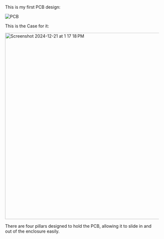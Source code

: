 This is my first PCB design:


![PCB](https://github.com/user-attachments/assets/f8f9c4fe-892f-42b5-af5d-2206a75f467d)


This is the Case for it:


<img width="610" alt="Screenshot 2024-12-21 at 1 17 18 PM" src="https://github.com/user-attachments/assets/cddb1763-db29-4d2e-88c6-5455ead36fd9" />


There are four pillars designed to hold the PCB, allowing it to slide in and out of the enclosure easily.
